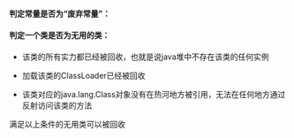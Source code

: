 #### 判定常量是否为“废弃常量”：

#### 判定一个类是否为无用的类：

* 该类的所有实力都已经被回收，也就是说java堆中不存在该类的任何实例

* 加载该类的ClassLoader已经被回收

* 该类对应的java.lang.Class对象没有在热河地方被引用，无法在任何地方通过反射访问该类的方法

满足以上条件的无用类可以被回收

